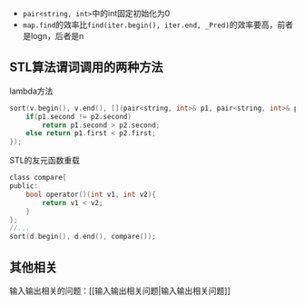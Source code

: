 

- `pair<string, int>`中的int固定初始化为0
- `map.find`的效率比`find(iter.begin(), iter.end, _Pred)`的效率要高，前者是logn，后者是n

## STL算法谓词调用的两种方法

lambda方法

```c
sort(v.begin(), v.end(), [](pair<string, int>& p1, pair<string, int>& p2) {  
	if(p1.second != p2.second)  
		return p1.second > p2.second;  
	else return p1.first < p2.first;  
});  
```

STL的友元函数重载

```c
class compare{  
public:  
    bool operator()(int v1, int v2){  
        return v1 < v2;  
    }
};
//...
sort(d.begin(), d.end(), compare());
```

## 其他相关

输入输出相关的问题：[[输入输出相关问题|输入输出相关问题]]